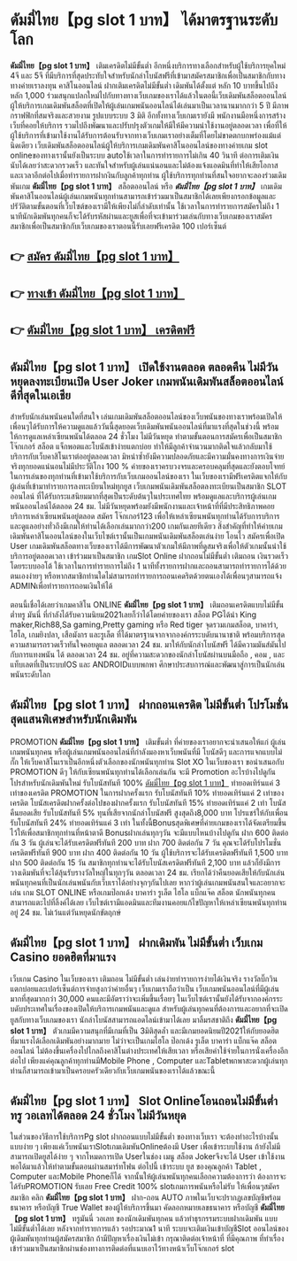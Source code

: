 # ดัมมี่ไทย【pg slot 1 บาท】  ได้มาตรฐานระดับโลก

**ดัมมี่ไทย【pg slot 1 บาท】** เติมเครดิตไม่มีขั้นต่ำ  อีกหนึ่งบริการทางเลือกสำหรับผู้ใช้บริการยุคใหม่ 4จี และ 5จี ที่มีบริการที่สุดประทับใจสำหรับนักล่าโบนัสฟรีที่เข้ามาสมัครสมาชิกเพื่อเป็นสมาชิกกับทางทางค่ายเราลงทุน คาสิโนออนไลน์ ฝากเติมเครดิตไม่มีขั้นต่ำ เดิมพันได้ตั้งแต่ หลัก 10 บาทขึ้นไปถึงหลัก 1,000 ร่วมสนุกแปลกใหม่ไปกับทางทางเว็บเกมของเราได้แล้วในตอนี้เว็บเดิมพันสล็อตออนไลน์ผู้ให้บริการเกมเดิมพันสล็อตที่เปิดให้ผู้เล่นเกมพนันออนไลน์ได้เล่นมาเป็นเวลานานมากกว่า 5 ปี มีภาพกราฟฟิกที่สมจริงและสวยงาม รูปแบบระบบ 3 มิติ
อีกทั้งทางเว็บเกมเรายังมี พนักงานมือหนึ่งการสร้างเว็บที่คอยให้บริการ  รวมไปถึงพัฒนาและปรับปรุงตัวเกมให้มีให้มีความน่าใช้งานอยู่ตลอดเวลา เพื่อที่ให้ผู้ใช้บริการที่เข้ามาใช้งานได้รับการต้อนรับจากทางเว็บเกมเราอย่างเต็มที่โดยไม่ขาดตกบกพร่องแม้แต่นิดเดียว เว็บเดิมพันสล็อตออนไลน์ผู้ให้บริการเกมเดิมพันคาสิโนออนไลน์ของทางค่ายเกม slot onlineของทางเรานั้นยังเป็นระบบ autoใช้เวลาในการทำรายการไม่เกิน 40 วินาที ต่อการเติมเงิน นับได้เลยว่าสะดวกรวดเร็ว และทันใจสำหรับผู้เล่นแน่นอนและไม่ต้องแจ้งแอดมินที่ทำให้เสียโอกาสและเวลาอีกต่อไปเมื่อทำรายการฝากงินกับลูกค้าทุกท่าน
ผู้ใช้บริการทุกท่านที่สนใจอยากจะลองร่วมเดิมพันเกม **ดัมมี่ไทย【pg slot 1 บาท】** สล็อตออนไลน์ หรือ ***ดัมมี่ไทย【pg slot 1 บาท】*** เกมเดิมพันคาสิโนออนไลน์ผู้เล่นเกมพนันทุกท่านสามารถเข้าร่วมมาเป็นสมาชิกได้เลยเพียงกรอกข้อมูลและปรัวัติตามขั้นตอนที่เว็บไซต์ของเรามีให้เพียงไม่กี่ลำดับเท่านั้น ใช้เวลาในการทำรายการสมัครไม่ถึง 1 นาทีนักเดิมพันทุกคนก็จะได้รับรหัสผ่านและยูสเพื่อที่จะเข้ามาร่วมเล่นกับทางเว็บเกมของเราสมัครสมาชิกเพื่อเป็นสมาชิกกับเว็บเกมของเราตอนนี้รับเลยฟรีเครดิต 100 เปอร์เซ็นต์ 

## 👉 [สมัคร ดัมมี่ไทย【pg slot 1 บาท】](https://archa888.com/)
## 👉 [ทางเข้า ดัมมี่ไทย【pg slot 1 บาท】](https://archa888.com/)
## 👉 [ดัมมี่ไทย【pg slot 1 บาท】 เครดิตฟรี](https://archa888.com/)

## ดัมมี่ไทย【pg slot 1 บาท】 เปิดใช้งานตลอด ตลอดคืน ไม่มีวันหยุดลงทะเบียนเปิด User Joker เกมพนันเดิมพันสล็อตออนไลน์ดีที่สุดในเอเชีย

สำหรับนักเล่นพนันคนใดที่สนใจ เล่นเกมเดิมพันสล็อตออนไลน์ของเว็บพนันของทางเราพร้อมเปิดให้เพื่อนๆได้รับการให้ความดูแลแล้ววันนี้สุดยอดเว็บเดิมพันพนันออนไลน์ที่มาแรงที่สุดในช่วงนี้ พร้อมให้การดูแลเหล่าเซียนพนันได้ตลอด 24 ชั่วโมง ไม่มีวันหยุด ทำตามขั้นตอนการสมัครเพื่อเป็นสมาชิก โจ๊กเกอร์ สล็อต แจ็กพอตและโบนัสเข้าง่ายแตกบ่อย ทำให้มีลูกค้าจำนวนมากติดใจแล้วกลับมาใช้บริการกับเว็บคาสิโนเราต่ออยู่ตลอดเวลา มิหนำซ้ำยังมีความปลอดภัยและมีความมั่นคงทางการเงินจ่ายจริงทุกยอดแน่นอนไม่มีประวัติโกง 100 % ค่ายของเราครบวงจรและครอบคลุมที่สุดและยังตอบโจทย์ในการเล่นของทุกท่านที่เข้ามาใช้บริการกับเว็บเกมออนไลน์ของเรา
ในเว็บของเรามีฟรีเครดิตแจกให้กับผู้เล่นที่เข้ามาทำรายการลงทะเบียนใหม่ทุกยูส เว็บเกมพนันเดิมพันสล็อตลงทะเบียนเป็นสมาชิก SLOT ออนไลน์ ที่ได้รับกระแสนิยมมากที่สุดเป็นระดับต้นๆในประเทศไทย พร้อมดูแลและบริการผู้เล่นเกมพนันออนไลน์ได้ตลอด 24 ชม. ไม่มีวันหยุดพร้อมยังมีพนักงานและเจ้าหน้าที่ที่มีประสิทธิภาพคอยบริการเหล่าเซียนพนันอยู่ตลอด สมัคร โจ๊กเกอร์123 เพื่อให้เหล่าเซียนพนันทุกท่านได้รับการบริการและดูแลอย่างทั่วถึงมีเกมให้ท่านได้เลือกเล่นมากกว่า200 เกมกันเลยทีเดียว
สิ่งสำคัญที่ทำให้ค่ายเกมเดิมพันคาสิโนออนไลน์ของในเว็บไซต์เรานั้นเป็นเกมพนันเดิมพันสล็อตเล่นง่าย โอนไว สมัครเพื่อเปิด User  เกมเดิมพันสล็อตทางเว็บของเราได้มีการพัฒนาตัวเกมให้มีภาพที่ดูสมจริงเพื่อให้ตัวเกมนั้นน่าใช้บริการอยู่ตลอดเวลา เข้าร่วมมาเป็นสมาชิก เกมSlot Online ฝากถอนไม่มีขั้นต่ำ เติมถอน เงินรวดเร็วโดยระบบออโต้ ใช้เวลาในการทำรายการไม่ถึง 1 นาทีทั้งรายการฝากและถอนสามารถทำรายการได้ด้วยตนเองง่ายๆ หรือหากสมาชิกท่านใดไม่สามารถทำรายการถอนเคดริตด้วยตนเองได้เพื่อนๆสามารถแจ้ง ADMINเพื่อทำรายการถอนเงินให้ได้

ตอนนี้เชื่อได้เลยว่าเกมคาสิโน ONLINE **ดัมมี่ไทย【pg slot 1 บาท】** เติมถอนเครดิตแบบไม่มีขั้นต่ำทรู มันนี่ ที่กำลังได้รับความนิยม2021เลยก็ว่าได้โดยค่ายของเรา สล็อต PGได้นำ  King maker,Rich88,Sa gaming,Pretty gaming  หรือ Red tiger จุดรวมเกมสล็อต, บาคาร่า, ไฮโล, เกมยิงปลา, เสือมังกร และรูเล็ต ที่ได้มาตรฐานจากจากองค์กรระบดับนานาชาติ พร้อมบริการสุดความสามารถรวดเร็วทันใจคอยดูแล ตลอดเวลา 24 ชม. มาให้กับนักล่าโบนัสฟรี ได้มีความมันส์มันไปกับการแทงพนัน ได้ ตลอดเวลา 24 ชม. อยู่ที่ความสะดวกของนักล่าโบนัสผ่านบนมือถือ , คอม , และแท็บเลตที่เป็นระบบIOS และ ANDROIDแบบพกพา ศึกษาประสบการณ์และพัฒนาสู่การเป็นนักเล่นพนันระดับโลก

## ดัมมี่ไทย【pg slot 1 บาท】 ฝากถอนเครดิต ไม่มีขั้นต่ำ โปรโมชั่นสุดแสนพิเศษสำหรับนักเดิมพัน

 PROMOTION  **ดัมมี่ไทย【pg slot 1 บาท】** เติมขั้นต่ำ ที่ค่ายของเราอยากจะนำเสนอให้แก่  ผู้เล่นเกมพนันทุกคน หรือผู้เล่นเกมพนันออนไลน์ที่กำลังมองหาเว็บพนันที่มี โบนัสดีๆ และการแจกแบบไม่กั๊ก ให้เว็บคาสิโนเราเป็นอีกหนึ่งตัวเลือกของนักพนันทุกท่าน Slot XO ในเว็บของเรา ขอนำเสนอกับ PROMOTION ดีๆ ให้กับเซียนพนันทุกท่านได้เลือกเล่นกัน จะมี Promotion อะไรบ้างไปดูกัน
โปรสำหรับนักเดิมพันใหม่ รับโบนัสทันที 100% [ดัมมี่ไทย【pg slot 1 บาท】](https://archa888.com/) ทำยอดเทิร์นแค่ 3 เท่าของเครดิต
 PROMOTION ในการฝากครั้งแรก รับโบนัสทันที 10% ทำยอดเทิร์นแค่ 2 เท่าของเครดิต
โบนัสเครดิตฝากครั้งต่อไปของฝากครั้งแรก รับโบนัสทันที 15% ทำยอดเทิร์นแค่ 2 เท่า
โบนัสคืนยอดเสีย รับโบนัสทันที 5% ทุนที่เสียจากนักล่าโบนัสฟรี สูงสุดถึง8,000 บาท
โปรแชร์ให้กับเพื่อน รับโบนัสทันที 24% ทำยอดเทิร์นแค่ 3 เท่า
ในทั้งนี้Bonusสุดพิเศษที่ค่ายเกมของเราได้จัดเตรียมขึ้นไว้ให้เพื่อสมาชิกทุกท่านที่หน้าตาดี Bonusฝากเล่นทุกๆวัน จะมีแบบไหนบ้างไปดูกัน
ฝาก 600 ติดต่อกัน 3 วัน ผู้เล่นจะได้รับเครดิตฟรีทันที 200 บาท
ฝาก 700 ติดต่อกัน 7 วัน คุณจะได้รับโปรโมชั่นเครดิตฟรีทันที 900 บาท
ฝาก 400 ติดต่อกัน 10 วัน ผู้ใช้บริการจะได้รับเครดิตฟรีทันที 1,500 บาท
ฝาก 500 ติดต่อกัน 15 วัน สมาชิกทุกท่านจะได้รับโบนัสเครดิตฟรีทันที 2,100 บาท
แล้วก็ยังมีการวางเดิมพันที่จะได้ลุ้นรับรางวัลใหญ่ในทุกๆวัน ตลอดเวลา 24 ชม. เรียกได้ว่าคืนยอดเสียให้กับนักเล่นพนันทุกคนที่เป็นนักเล่นพนันกับเว็บเราได้อย่างจุกๆกันไปเลย หากว่าผู้เล่นเกมพนันสนใจและอยากจะเล่น เกม SLOT ONLINE  หรือเกมป๊อกเด้ง บาคาร่า รูเล็ต ไฮโล แบ็กแจ๊ค สล็อต นักพนันทุกคนสามารถแตะไปที่ลิ้งค์ได้เลย เว็บไซต์เรามีแอดมินและทีมงานคอยแก้ไขปัญหาให้เหล่าเซียนพนันทุกท่านอยู่ 24 ชม. ไม่เว้นแต่วันหยุดนักขัตฤกษ์

## ดัมมี่ไทย【pg slot 1 บาท】 ฝากเดิมพัน ไม่มีขั้นต่ำ  เว็บเกม Casino ยอดฮิตที่มาแรง

เว็บเกม Casino ในเว็บของเรา เติมถอน ไม่มีขั้นต่ำ เล่นง่ายทำรายการง่ายได้เงินจริง รางวัลบิ๊กวินแตกบ่อยและเปอร์เซ็นต์การจ่ายสูงกว่าค่ายอื่นๆ เว็บเกมเราถือว่าเป็น เว็บเกมพนันออนไลน์ที่มีผู้เล่นมากที่สุดมากกว่า 30,000 คนและมีอัตราว่าจะเพิ่มขึ้นเรื่อยๆ ในเว็บไซต์เรานั้นยังได้รับจากองค์กรระบดับประเทศในเรื่องของเปิดให้บริการเกมพนันและดูแล สำหรับผู้เล่นทุกคนที่ต้องการและอยากที่จะเปิดยูสกับทางเว็บเกมของเรา นักล่าโบนัสสามารถแอดไลน์เข้ามาได้เลย
	มาลิ้มรสชาติถึง **ดัมมี่ไทย【pg slot 1 บาท】** ตัวเกมมีความสนุกที่มีเกมที่เป็น 3มิติสุดล้ำ และมีเกมยอดนิยมปี2021ให้กับยอดฮิตที่มาแรงได้เลือกเดิมพันอย่างมากมาย  ไม่ว่าจะเป็นเกมไฮโล ป๊อกเด้ง รูเล็ต บาคาร่า แบ็กแจ๊ค สล็อตออนไลน์ ไม่ต้องขึ้นเครื่องไปไกลถึงคาสิโนต่างประเทศให้เสียเวลา หรือเสียค่าใช้จ่ายในการนั่งเครื่องอีกต่อไป เพียงแค่คุณลูกค้าทุกท่านมีMobile Phone , Computer และTabletพกพาสะดวกผู้เล่นทุกท่านก็สามารถเข้ามาเป็นครอบครัวเดียวกับเว็บเกมพนันของเราได้แล้วขณะนี้

## ดัมมี่ไทย【pg slot 1 บาท】 Slot Onlineโอนถอนไม่มีขั้นต่ำทรู วอเลทได้ตลอด 24 ชั่วโมง ไม่มีวันหยุด

ในส่วนของวิธีการใช้บริการPg slot ฝากถอนแบบไม่มีขั้นต่ำ ของทางเว็บเรา จะต้องทำอะไรบ้างนั้น แบบง่าย ๆ เพียงแค่เว็บพนันเราSlotเกมเดิมพันOnlineต้องมี User เพื่อเข้าระบบใช้งาน ถ้ายังไม่มีสามารถเปิดยูสได้ง่าย ๆ จากโหมดการเปิด Userในช่อง เมนู สล็อต Jokerจึงจะได้ User เข้าใช้งาน พอได้มาแล้วให้ทำตามขั้นตอนผ่านสมาร์ทโฟน ต่อไปนี้
เข้าระบบ ยูส  ของคุณลูกค้า Tablet , Computer และMobile Phoneก็ได้
จากนั้นให้ผู้เล่นพนันทุกคนเลือกความต้องการว่า ต้องการจะได้รับPROMOTION รับเลย Free Credit 100% slotเกมการพนันหรือไม่รับ
ให้เพื่อนๆสมัครสมาชิก คลิก **ดัมมี่ไทย【pg slot 1 บาท】** ฝาก-ถอน AUTO ภาพในเว็บจะปรากฏเลขบัญชีพร้อมธนาคาร หรือบัญชี True Wallet ของผู้ให้บริการขึ้นมา
คัดลอกหมายเลขธนาคาร หรือบัญชี **ดัมมี่ไทย【pg slot 1 บาท】** ทรูมันนี่ วอเลท ของนักเดิมพันทุกคน แล้วทำธุรกรรมระบบฝากเดิมพัน แบบไม่มีขั้นต่ำได้เลย
หลังจากทำรายการแล้ว รอประมาณ1 นาที ระบบจะเติมเงินเข้าบัญชีSlot ออนไลน์ของผู้เดิมพันทุกท่านผู้สมัครสมาชิก
ถ้ามีปัญหาเรื่องเงินไม่เข้า กรุณาติดต่อเจ้าหน้าที่ ที่มีคุณภาพ ที่ทำเรื่องเข้าร่วมมาเป็นสมาชิกผ่านช่องทางการติดต่อที่แนบเอาไว้ทางหน้าเว็บโจ๊กเกอร์ slot


